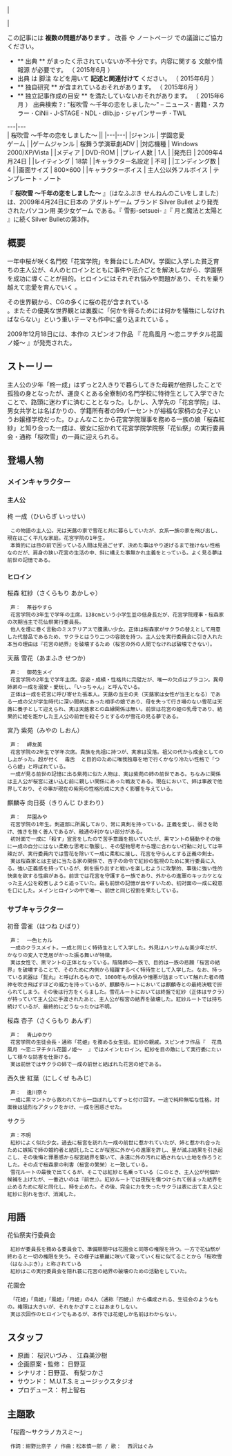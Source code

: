 |

|

この記事には **複数の問題があります** 。  改善  や  ノートページ  での議論にご協力ください。

  * ** 出典  ** がまったく示されていないか不十分です。内容に関する  文献や情報源  が必要です。  （  2015年6月  ） 
  * 出典  は  脚注  などを用いて  **記述と関連付けて** ください。  （  2015年6月  ） 
  * ** 独自研究  ** が含まれているおそれがあります。  （  2015年6月  ） 
  * ** 独立記事作成の目安  ** を満たしていないおそれがあります。  （  2015年6月  ）  出典検索  ?  :  "桜吹雪 〜千年の恋をしました〜"  –  ニュース  **·** 書籍  **·** スカラー  **·** CiNii  **·** J-STAGE  **·** NDL  **·** dlib.jp  **·** ジャパンサーチ  **·** TWL 

  
  
---|---  
|  桜吹雪 〜千年の恋をしました〜  ||
|---|---|
|ジャンル  |  学園恋愛   <br>ゲーム  |
|ゲームジャンル  |  桜舞う学演華劇ADV   |
|対応機種  |  Windows 2000/XP/Vista   |
|メディア  |  DVD-ROM   |
|プレイ人数  |  1人   |
|発売日  |  2009年4月24日   |
|レイティング  |  18禁   |
|キャラクター名設定  |  不可   |
|エンディング数  |  4   |
|画面サイズ  |  800×600   |
|キャラクターボイス  |  主人公以外フルボイス   |
テンプレート  \-  ノート  
  
『 **桜吹雪 〜千年の恋をしました〜** 』（はなふぶき せんねんのこいをしました）は、2009年4月24日に日本の  アダルトゲーム  ブランド
Silver Bullet  より発売されたパソコン用  美少女ゲーム  である。『  雪影-setsuei-  』『  月と魔法と太陽と
』に続くSilver Bulletの第3作。

##  概要  

一年中桜が咲く名門校「花宮学院」を舞台にしたADV。学園に入学した貧乏育ちの主人公が、4人のヒロインとともに事件や厄介ごとを解決しながら、学園祭を成功に導くことが目的。ヒロインにはそれぞれ悩みや問題があり、それを乗り越えて恋愛を育んでいく
  。

その世界観から、CGの多くに桜の花が含まれている  
。またその優美な世界観とは裏腹に「何かを得るためには何かを犠牲にしなければならない」という重いテーマも作中に盛り込まれている      。

2009年12月18日には、本作の  スピンオフ作品  『  花鳥風月 〜恋ニヲチタル花園ノ姫〜  』が発売された。

##  ストーリー  

主人公の少年「柊一成」はずっと2人きりで暮らしてきた母親が他界したことで孤独の身となったが、運良くとある全寮制の名門学校に特待生として入学できたことで、路頭に迷わずに済むこととなった。しかし、入学先の「花宮学院」は、男女共学とは名ばかりの、学籍所有者の99パーセントが裕福な家柄の女子というお嬢様学校だった。ひょんなことから花宮学院理事を務める一族の娘「桜森紅紗」と知り合った一成は、彼女に招かれて花宮学院学院祭「花仙祭」の実行委員会・通称「桜吹雪」の一員に迎えられる。

##  登場人物  

###  メインキャラクター  

####  主人公  

柊 一成（ひいらぎ いっせい）

     この物語の主人公。元は天蕗の家で雪花と共に暮らしていたが、女系一族の家を飛び出し、現在はごく平凡な家庭。花宮学院の1年生。 
     本質的には目の前で困っている人間は見過ごせず、決めた事はやり遂げるまで挫けない性格なのだが、肩身の狭い花宮の生活の中、斜に構えた事無かれ主義をとっている。よく見る夢は前世の記憶である。 

####  ヒロイン  

桜森 紅紗（さくらもり あかしゃ）

     声：  茶谷やすら 
     花宮学院の3年生で学年の主席。138cmという小学生並の低身長だが、花宮学院理事・桜森家の次期当主で花仙祭実行委員長。 
     他人を煙に巻く言動のミステリアスで腹黒い少女。正体は桜森家がサクラの替えとして用意した代替品であるため、サクラとはうり二つの容貌を持つ。主人公を実行委員会に引き入れた本当の理由は『花宮の結界』を破壊するため（桜宮の外の人間でなければ破壊できない）。 
天蕗 雪花（あまふき せつか）

     声：  御苑生メイ 
     花宮学院の2年生で学年主席。容姿・成績・性格共に完璧だが、唯一の欠点はブラコン。異母姉弟の一成を溺愛・愛玩し、「いっちゃん」と呼んでいる。 
     正体は一成を花宮に呼び寄せた張本人。天蕗の当主の夫（天蕗家は女性が当主となる）である一成の父が学生時代に深い間柄にあった相手の娘であり、母を失って行き場のない雪花は天蕗に養子として迎えられ、実は天蕗家との血縁関係は無い。前世は花宮の姫の乳母であり、結果的に姫を誑かした主人公の前世を殺そうとするのが雪花の見る夢である。 
宮乃 紫苑（みやの しおん）

     声：  岬友美 
     花宮学院の2年生で学年次席。貴族を先祖に持つが、実家は没落。祖父の代から成金としてのし上がった。超が付く  毒舌  と目的のために唯我独尊を地で行くかなり冷たい性格で「つらら姫」と呼ばれている。 
     一成が見る前世の記憶に出る紫苑に似た人物は、実は紫苑の姉の前世である。ちなみに関係は主人公が桜宮に迷い込む前に親しい関係にあった戦友である。現在において、姉は事故で他界しており、その事が現在の紫苑の性格形成に大きく影響を与えている。 
麒麟寺 向日葵（きりんじ ひまわり）

     声：  芹園みや 
     花宮学院の1年生。剣道部に所属しており、常に真剣を持っている。正義を愛し、弱きを助け、強きを挫く善人であるが、融通の利かない部分がある。 
     初対面で一成に「殺す」宣言をしたので苦手意識を抱いていたが、黒マントの騒動やその後に一成の自分にはない柔軟な思考に敬服し、その堅物思考から理に合わない行動に対しては辛辣だが、実行委員内では雪花を除いて一成に柔和に接し、花宮を守らんとする正義の剣士。 
     実は桜森家とは主従に当たる家の関係で、杏子の命令で紅紗の監視のために実行委員に入る。強い正義感を持っているが、剣を振り出すと戦いを楽しむように攻撃的、事後に強い性的快楽を欲する性癖がある。前世では花宮を守護する一族であり、外からの進軍のキッカケとなった主人公を殺害しようと追っていた。最も前世の記憶が出やすいため、初対面の一成に殺意を口にした。メインヒロインの中で唯一、前世と同じ役割を果たしている。 

###  サブキャラクター  

初音 雲雀（はつね ひばり）

     声：  一色ヒカル 
     一成のクラスメイト。一成と同じく特待生として入学した。外見はハンサムな美少年だが、かなりの変人で芝居がかった振る舞いが特徴。 
     実は女性で、黒マントの正体となっている。陰陽師の一族で、目的は一族の悲願「桜宮の結界」を破壊することで、そのために内側から暗躍するべく特待生として入学した。なお、持っている武器は「髭丸」と呼ばれるもので、1000年もの恨みや憎悪が詰まっていて触れた者の精神を吹き飛ばすほどの威力を持っているが、麒麟寺ルートにおいては麒麟寺との最終決戦で折られてしまう。その後は行方をくらました。雪花ルートにおいては終盤で紅紗（正体はサクラ）が持っていて主人公に手渡されたあと、主人公が桜宮の結界を破壊した。紅紗ルートでは持ち続けているが、最終的にどうなったかは不明。 
桜森 杏子（さくらもり あんず）

     声：  青山ゆかり 
     花宮学院の生徒会長・通称「花姫」を務める女生徒。紅紗の親戚。スピンオフ作品『  花鳥風月 〜恋ニヲチタル花園ノ姫〜  』ではメインヒロイン。紅紗を目の敵にして実行委にたいして様々な妨害を仕掛ける。 
     実は前世ではサクラの姉で一成の前世と結ばれた花宮の姫である。 
西久世 紅葉（にしくぜ もみじ）

     声：  逢川奈々 
     一成に黒マントから救われてから一目ぼれしてずっと付け回す。一途で純粋無垢な性格。対面後は猛烈なアタックをかけ、一成を困惑させた。 
サクラ

     声：不明 
     紅紗によく似た少女。過去に桜宮を訪れた一成の前世に惹かれていたが、姉と惹かれ合ったために嫉妬で姉の婚約者と結託したことが桜宮に外からの進軍を許し、里が滅ぶ結果を引き起こし、その後悔と罪悪感から桜宮結界を築いて、永遠に外の汚れに晒されない土地を作ろうとした。その点で桜森家の利害（桜宮の繁栄）と一致している。 
     雪花ルートの最後で出てくるが、そこでは紅紗と名乗っている（このとき、主人公が何個か候補を上げたが、一番近いのは『前世』）。紅紗ルートでは夜桜を傷つけられて弱まった結界を止めるために桜と同化し、時を止めた。その後、完全に力を失ったサクラは表に出て主人公と紅紗に別れを告げ、消滅した。 

##  用語  

花仙祭実行委員会

     紅紗が委員長を務める委員会で、準備期間中は花園会と同等の権限を持つ。一方で花仙祭が終わると一切の権限を失う。その様子は華麗に咲いて散っていく桜に似てることから「桜吹雪（はなふぶき）」と称されている      。 
     紅紗はこの実行委員会を隠れ蓑に花宮の結界の破壊のための活動をしていた。 
花園会

     「花姫」「鳥姫」「風姫」「月姫」の4人（通称「四姫」）から構成される、生徒会のようなもの。権限は大きいが、それをかざすことはあまりしない。 
     実は次回作のヒロインでもあるが、本作では花姫しか名前はわからない。 

##  スタッフ  

  * 原画：  桜沢いづみ  、  江森美沙樹 
  * 企画原案・監修：  日野亘 
  * シナリオ：日野亘、  有梨つかさ 
  * サウンド：  M.U.T.S.ミュージックスタジオ 
  * プロデュース：  村上智右 

##  主題歌  

「桜霞〜サクラノカスミ〜」

     作詞：紺野比奈子 / 作曲：松本慎一郎 / 歌：  西沢はぐみ 

